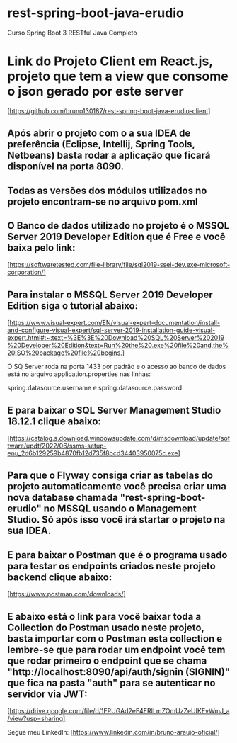 # rest-spring-boot-java-erudio
Curso Spring Boot 3 RESTful Java Completo

# Link do Projeto Client em React.js, projeto que tem a view que consome o json gerado por este server

[https://github.com/bruno130187/rest-spring-boot-java-erudio-client]

## Após abrir o projeto com o a sua IDEA de preferência (Eclipse, Intellij, Spring Tools, Netbeans) basta rodar a aplicação que ficará disponível na porta 8090.

## Todas as versões dos módulos utilizados no projeto encontram-se no arquivo pom.xml

## O Banco de dados utilizado no projeto é o MSSQL Server 2019 Developer Edition que é Free e você baixa pelo link:

[https://softwaretested.com/file-library/file/sql2019-ssei-dev.exe-microsoft-corporation/]

## Para instalar o MSSQL Server 2019 Developer Edition siga o tutorial abaixo:

[https://www.visual-expert.com/EN/visual-expert-documentation/install-and-configure-visual-expert/sql-server-2019-installation-guide-visual-expert.html#:~:text=%3E%3E%20Download%20SQL%20Server%202019%20Developer%20Edition&text=Run%20the%20.exe%20file%20and,the%20ISO%20package%20file%20begins.]

O SQ Server roda na porta 1433 por padrão e o acesso ao banco de dados está no arquivo application.properties nas linhas:

spring.datasource.username e spring.datasource.password

## E para baixar o SQL Server Management Studio 18.12.1 clique abaixo:

[https://catalog.s.download.windowsupdate.com/d/msdownload/update/software/updt/2022/06/ssms-setup-enu_2d6b129259b4870fb12d735f8bcd34403950075c.exe]

## Para que o Flyway consiga criar as tabelas do projeto automaticamente você precisa criar uma nova database chamada "rest-spring-boot-erudio" no MSSQL usando o Management Studio. Só após isso você irá startar o projeto na sua IDEA.

## E para baixar o Postman que é o programa usado para testar os endpoints criados neste projeto backend clique abaixo:

[https://www.postman.com/downloads/]

## E abaixo está o link para você baixar toda a Collection do Postman usado neste projeto, basta importar com o Postman esta collection e lembre-se que para rodar um endpoint você tem que rodar primeiro o endpoint que se chama "http://localhost:8090/api/auth/signin (SIGNIN)" que fica na pasta "auth" para se autenticar no servidor via JWT:

[https://drive.google.com/file/d/1FPUGAd2eF4ERILmZOmUzZeUIKEvWmJ_a/view?usp=sharing]

Segue meu LinkedIn: [https://www.linkedin.com/in/bruno-araujo-oficial/]
